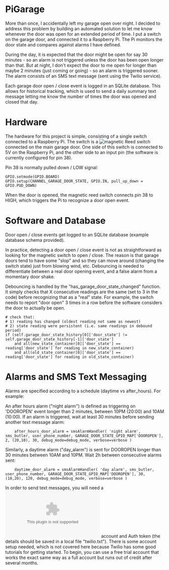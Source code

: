 # PiGarage
More than once, I accidentally left my garage open over night. I decided to address this problem by building an automated solution to let me know whenever the door was open for an extended period of time. I put a switch on the garage door, and connected it to a Raspberry Pi. The Pi monitors the door state and compares against alarms I have defined.

During the day, it is expected that the door might be open for say 30 minutes - so an alarm is not triggered unless the door has been open longer than that. But at night, I don't expect the door to me open for longer than maybe 2 minutes (just coming or going) - so an alarm is triggered sooner. The alarm consists of an SMS text message (sent using the Twilio service).

Each garage door open / close event is logged in an SQLite database. This allows for historical tracking, which is used to send a daily summary text message letting me know the number of times the door was opened and closed that day. 


# Hardware
The hardware for this project is simple, consisting of a single switch connected to a Raspberry Pi. The switch is a ![magnetic Reed switch](https://www.sparkfun.com/products/13247) connected on the main garage door. One side of this switch is connected to 5V on the Raspberry Pi, and the other side to an input pin (the software is currently configured for pin 38).

Pin 38 is normally pulled down / LOW signal:
```
GPIO.setmode(GPIO.BOARD)
GPIO.setup(CHANNEL_GARAGE_DOOR_STATE, GPIO.IN, pull_up_down = GPIO.PUD_DOWN)
```

When the door is opened, the magnetic reed switch connects pin 38 to HIGH, which triggers the Pi to recognize a door open event.


# Software and Database
Door open / close events get logged to an SQLite database (example database schema provided).

In practice, detecting a door open / close event is not as straightforward as looking for the magnetic switch to open / close. The reason is that garage doors tend to have some "slop" and so they can move around (changing the switch state) just from blowing wind, etc. Debouncing is needed to differentiate between a real door opening event, and a false alarm from a momentary door shake.

Debouncing is handled by the "has_garage_door_state_changed" function. It simply checks that X consecutive readings are the same (set to 3 in the code) before recognizing that as a "real" state. For example, the switch needs to report "door open" 3 times in a row before the software considers the door to actually be open.
```
# check that:
# 1) reading has changed (oldest reading not same as newest)
# 2) state reading were persistent (i.e. same readings in debound period)
if (self.garage_door_state_history[0]['door_state'] != self.garage_door_state_history[-1]['door_state']
    and all(new_state_container[0]['door_state'] == reading['door_state'] for reading in new_state_container)
    and all(old_state_container[0]['door_state'] == reading['door_state'] for reading in old_state_container)
```


# Alarms and SMS Text Messaging
Alarms are specified according to a schedule (daytime vs after_hours). For example:

An after hours alarm ("night alarm") is defined as triggering on 'DOOROPEN' event longer than 2 minutes, between 10PM (20:00) and 10AM (10:00). If an alarm is triggered, wait at least 30 minutes before sending another text message alarm:
```
    after_hours_door_alarm = smsAlarmHandler( 'night alarm', sms_butler, user_phone_number, GARAGE_DOOR_STATE_GPIO_MAP['DOOROPEN'], 2, (20,10), 30, debug_mode=debug_mode, verbose=verbose )
```

Similarly, a daytime alarm ("day_alarm") is sent for DOOROPEN longer than 30 minutes between 10AM and 10PM. Wait 2h between consecutive alarms sent:
```
    daytime_door_alarm = smsAlarmHandler( 'day alarm', sms_butler, user_phone_number, GARAGE_DOOR_STATE_GPIO_MAP['DOOROPEN'], 30, (10,20), 120, debug_mode=debug_mode, verbose=verbose )
```


In order to send text messages, you will need a ![Twilio](www.twilio.com) account and Auth token (the details should be saved in a local file "twilio.txt"). There is some account setup needed, which is not covered here because Twilio has some good tutorials for getting started. To begin, you can use a free trial account that works the exact same way as a full account but runs out of credit after several months.
